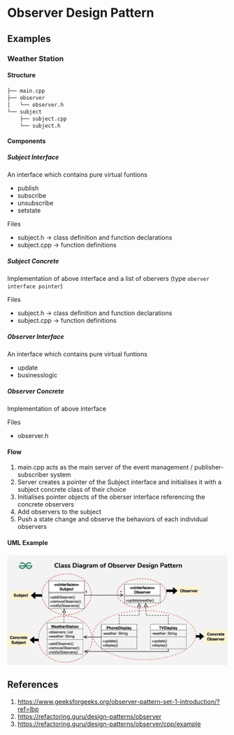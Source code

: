 # Observer Design Pattern

## Examples

### Weather Station

#### Structure
```
├── main.cpp
├── observer
│   └── observer.h
└── subject
    ├── subject.cpp
    └── subject.h
```

#### Components

##### Subject Interface
An interface which contains pure virtual funtions
- publish
- subscribe
- unsubscribe
- setstate

Files
- subject.h -> class definition and function declarations
- subject.cpp -> function definitions

##### Subject Concrete
Implementation of above interface and a list of obervers (type `oberver interface pointer`)

Files
- subject.h -> class definition and function declarations
- subject.cpp -> function definitions

##### Observer Interface
An interface which contains pure virtual funtions
- update
- businesslogic

##### Observer Concrete
Implementation of above interface

Files
- observer.h

#### Flow

1. main.cpp acts as the main server of the event management / publisher-subscriber system
2. Server creates a pointer of the Subject interface and initialises it with a subject concrete class of their choice
3. Initialises pointer objects of the oberser interface referencing the concrete observers
4. Add observers to the subject
5. Push a state change and observe the behaviors of each individual observers

#### UML Example
![UML Coffee](../../imgs/uml-observer.png)


## References
1. https://www.geeksforgeeks.org/observer-pattern-set-1-introduction/?ref=lbp
2. https://refactoring.guru/design-patterns/observer
3. https://refactoring.guru/design-patterns/observer/cpp/example